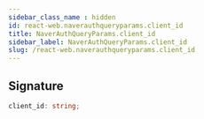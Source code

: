 ```yaml
---
sidebar_class_name : hidden
id: react-web.naverauthqueryparams.client_id
title: NaverAuthQueryParams.client_id
sidebar_label: NaverAuthQueryParams.client_id
slug: /react-web.naverauthqueryparams.client_id
---
```






## Signature

```typescript
client_id: string;
```
